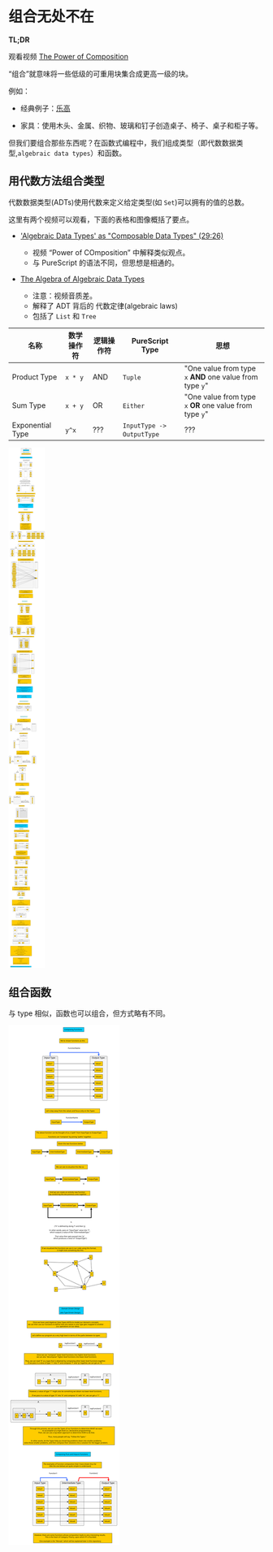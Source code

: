 # 组合无处不在

**TL;DR**

观看视频  [The Power of Composition](https://youtu.be/vDe-4o8Uwl8?t=8)

“组合”就意味将一些低级的可重用块集合成更高一级的块。

例如：

- 经典例子：[乐高](https://www.wikiwand.com/en/Lego)

- 家具：使用木头、金属、织物、玻璃和钉子创造桌子、椅子、桌子和柜子等。

但我们要组合那些东西呢？在函数式编程中，我们组成类型（即代数数据类型,`algebraic data types`）和函数。

## 用代数方法组合类型

代数数据类型(ADTs)使用代数来定义给定类型(如 `Set`)可以拥有的值的总数。

这里有两个视频可以观看，下面的表格和图像概括了要点。

- ['Algebraic Data Types' as "Composable Data Types" (29:26)](https://youtu.be/Up7LcbGZFuo?t=1155)

  - 视频 “Power of COmposition” 中解释类似观点。
  - 与 PureScript 的语法不同，但思想是相通的。

- [The Algebra of Algebraic Data Types](https://www.youtube.com/watch?v=YScIPA8RbVE)

  - 注意：视频音质差。
  - 解释了 ADT 背后的 代数定律(algebraic laws)
  - 包括了 `List` 和 `Tree`

| 名称 | 数学操作符 | 逻辑操作符 | PureScript Type | 思想 |
| - | - | - | - | - |
| Product Type | `x * y` | AND | `Tuple` | "One value from type `x` **AND** one value from type `y`" |
| Sum Type | `x + y` | OR | `Either` | "One value from type `x` **OR** one value from type `y`" |
| Exponential Type | `y^x` | ??? | `InputType -> OutputType` | ??? |

![Composing-Types.svg](assets/Composing-Types.svg)

## 组合函数

与 type 相似，函数也可以组合，但方式略有不同。

![Composing-Funcitons](assets/Composing-Functions.svg)
